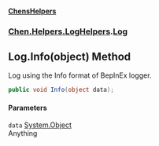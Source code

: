 
#### [ChensHelpers](./index 'index')

### [Chen.Helpers.LogHelpers](./Chen-Helpers-LogHelpers 'Chen.Helpers.LogHelpers').[Log](./Chen-Helpers-LogHelpers-Log 'Chen.Helpers.LogHelpers.Log')

## Log.Info(object) Method
Log using the Info format of BepInEx logger.  
```csharp
public void Info(object data);
```

#### Parameters
<a name='Chen-Helpers-LogHelpers-Log-Info(object)-data'></a>
`data` [System.Object](https://docs.microsoft.com/en-us/dotnet/api/System.Object 'System.Object')  
Anything  
  
